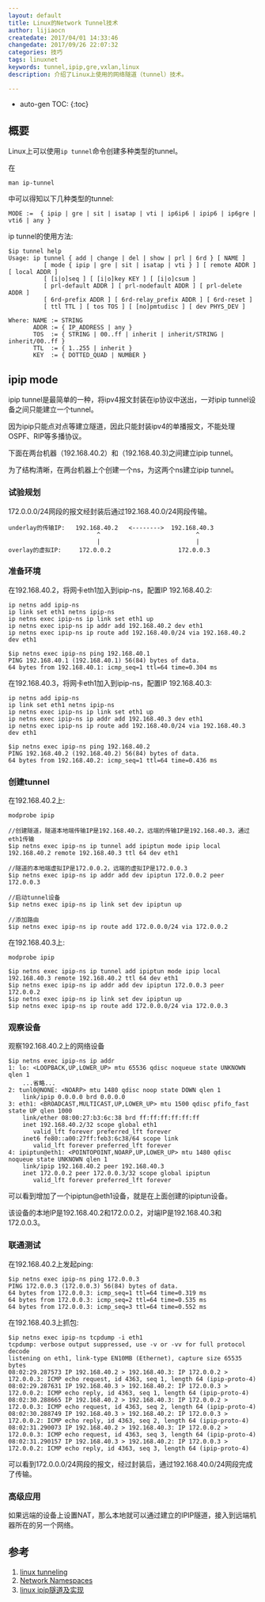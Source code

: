 ```yaml
---
layout: default
title: Linux的Network Tunnel技术
author: lijiaocn
createdate: 2017/04/01 14:33:46
changedate: 2017/09/26 22:07:32
categories: 技巧
tags: linuxnet
keywords: tunnel,ipip,gre,vxlan,linux
description: 介绍了Linux上使用的网络隧道（tunnel）技术。

---
```


* auto-gen TOC:
{:toc}

## 概要

Linux上可以使用`ip tunnel`命令创建多种类型的tunnel。

在

	man ip-tunnel

中可以得知以下几种类型的tunnel:

	MODE :=  { ipip | gre | sit | isatap | vti | ip6ip6 | ipip6 | ip6gre | vti6 | any }

ip tunnel的使用方法:

	$ip tunnel help
	Usage: ip tunnel { add | change | del | show | prl | 6rd } [ NAME ]
	          [ mode { ipip | gre | sit | isatap | vti } ] [ remote ADDR ] [ local ADDR ]
	          [ [i|o]seq ] [ [i|o]key KEY ] [ [i|o]csum ]
	          [ prl-default ADDR ] [ prl-nodefault ADDR ] [ prl-delete ADDR ]
	          [ 6rd-prefix ADDR ] [ 6rd-relay_prefix ADDR ] [ 6rd-reset ]
	          [ ttl TTL ] [ tos TOS ] [ [no]pmtudisc ] [ dev PHYS_DEV ]
	
	Where: NAME := STRING
	       ADDR := { IP_ADDRESS | any }
	       TOS  := { STRING | 00..ff | inherit | inherit/STRING | inherit/00..ff }
	       TTL  := { 1..255 | inherit }
	       KEY  := { DOTTED_QUAD | NUMBER }

## ipip mode

ipip tunnel是最简单的一种，将ipv4报文封装在ip协议中送出，一对ipip tunnel设备之间只能建立一个tunnel。

因为ipip只能点对点等建立隧道，因此只能封装ipv4的单播报文，不能处理OSPF、RIP等多播协议。

下面在两台机器（192.168.40.2）和（192.168.40.3)之间建立ipip tunnel。

为了结构清晰，在两台机器上个创建一个ns，为这两个ns建立ipip tunnel。

### 试验规划

172.0.0.0/24网段的报文经封装后通过192.168.40.0/24网段传输。

	underlay的传输IP:   192.168.40.2   <-------->  192.168.40.3
	                         ^                           ^
	                         |                           |
	overlay的虚拟IP:     172.0.0.2                   172.0.0.3

### 准备环境

在192.168.40.2，将网卡eth1加入到ipip-ns，配置IP 192.168.40.2:

	ip netns add ipip-ns
	ip link set eth1 netns ipip-ns
	ip netns exec ipip-ns ip link set eth1 up
	ip netns exec ipip-ns ip addr add 192.168.40.2 dev eth1
	ip netns exec ipip-ns ip route add 192.168.40.0/24 via 192.168.40.2 dev eth1

	$ip netns exec ipip-ns ping 192.168.40.1
	PING 192.168.40.1 (192.168.40.1) 56(84) bytes of data.
	64 bytes from 192.168.40.1: icmp_seq=1 ttl=64 time=0.304 ms

在192.168.40.3，将网卡eth1加入到ipip-ns，配置IP 192.168.40.3:

	ip netns add ipip-ns
	ip link set eth1 netns ipip-ns
	ip netns exec ipip-ns ip link set eth1 up
	ip netns exec ipip-ns ip addr add 192.168.40.3 dev eth1
	ip netns exec ipip-ns ip route add 192.168.40.0/24 via 192.168.40.3 dev eth1

	$ip netns exec ipip-ns ping 192.168.40.2
	PING 192.168.40.2 (192.168.40.2) 56(84) bytes of data.
	64 bytes from 192.168.40.2: icmp_seq=1 ttl=64 time=0.436 ms

### 创建tunnel

在192.168.40.2上:

	modprobe ipip

	//创建隧道，隧道本地端传输IP是192.168.40.2，远端的传输IP是192.168.40.3，通过eth1传输
	$ip netns exec ipip-ns ip tunnel add ipiptun mode ipip local 192.168.40.2 remote 192.168.40.3 ttl 64 dev eth1
	
	//隧道的本地端虚拟IP是172.0.0.2，远端的虚拟IP是172.0.0.3
	$ip netns exec ipip-ns ip addr add dev ipiptun 172.0.0.2 peer 172.0.0.3

	//启动tunnel设备
	$ip netns exec ipip-ns ip link set dev ipiptun up

	//添加路由
	$ip netns exec ipip-ns ip route add 172.0.0.0/24 via 172.0.0.2

在192.168.40.3上:

	modprobe ipip

	$ip netns exec ipip-ns ip tunnel add ipiptun mode ipip local 192.168.40.3 remote 192.168.40.2 ttl 64 dev eth1
	$ip netns exec ipip-ns ip addr add dev ipiptun 172.0.0.3 peer 172.0.0.2
	$ip netns exec ipip-ns ip link set dev ipiptun up
	$ip netns exec ipip-ns ip route add 172.0.0.0/24 via 172.0.0.3

### 观察设备

观察192.168.40.2上的网络设备

	$ip netns exec ipip-ns ip addr
	1: lo: <LOOPBACK,UP,LOWER_UP> mtu 65536 qdisc noqueue state UNKNOWN qlen 1
	    ...省略...
	2: tunl0@NONE: <NOARP> mtu 1480 qdisc noop state DOWN qlen 1
	    link/ipip 0.0.0.0 brd 0.0.0.0
	3: eth1: <BROADCAST,MULTICAST,UP,LOWER_UP> mtu 1500 qdisc pfifo_fast state UP qlen 1000
	    link/ether 08:00:27:b3:6c:38 brd ff:ff:ff:ff:ff:ff
	    inet 192.168.40.2/32 scope global eth1
	       valid_lft forever preferred_lft forever
	    inet6 fe80::a00:27ff:feb3:6c38/64 scope link
	       valid_lft forever preferred_lft forever
	4: ipiptun@eth1: <POINTOPOINT,NOARP,UP,LOWER_UP> mtu 1480 qdisc noqueue state UNKNOWN qlen 1
	    link/ipip 192.168.40.2 peer 192.168.40.3
	    inet 172.0.0.2 peer 172.0.0.3/32 scope global ipiptun
	       valid_lft forever preferred_lft forever

可以看到增加了一个ipiptun@eth1设备，就是在上面创建的ipiptun设备。

该设备的本地IP是192.168.40.2和172.0.0.2，对端IP是192.168.40.3和172.0.0.3。

### 联通测试

在192.168.40.2上发起ping:

	$ip netns exec ipip-ns ping 172.0.0.3
	PING 172.0.0.3 (172.0.0.3) 56(84) bytes of data.
	64 bytes from 172.0.0.3: icmp_seq=1 ttl=64 time=0.319 ms
	64 bytes from 172.0.0.3: icmp_seq=2 ttl=64 time=0.535 ms
	64 bytes from 172.0.0.3: icmp_seq=3 ttl=64 time=0.552 ms

在192.168.40.3上抓包:

	$ip netns exec ipip-ns tcpdump -i eth1
	tcpdump: verbose output suppressed, use -v or -vv for full protocol decode
	listening on eth1, link-type EN10MB (Ethernet), capture size 65535 bytes
	08:02:29.287573 IP 192.168.40.2 > 192.168.40.3: IP 172.0.0.2 > 172.0.0.3: ICMP echo request, id 4363, seq 1, length 64 (ipip-proto-4)
	08:02:29.287631 IP 192.168.40.3 > 192.168.40.2: IP 172.0.0.3 > 172.0.0.2: ICMP echo reply, id 4363, seq 1, length 64 (ipip-proto-4)
	08:02:30.288665 IP 192.168.40.2 > 192.168.40.3: IP 172.0.0.2 > 172.0.0.3: ICMP echo request, id 4363, seq 2, length 64 (ipip-proto-4)
	08:02:30.288749 IP 192.168.40.3 > 192.168.40.2: IP 172.0.0.3 > 172.0.0.2: ICMP echo reply, id 4363, seq 2, length 64 (ipip-proto-4)
	08:02:31.290073 IP 192.168.40.2 > 192.168.40.3: IP 172.0.0.2 > 172.0.0.3: ICMP echo request, id 4363, seq 3, length 64 (ipip-proto-4)
	08:02:31.290157 IP 192.168.40.3 > 192.168.40.2: IP 172.0.0.3 > 172.0.0.2: ICMP echo reply, id 4363, seq 3, length 64 (ipip-proto-4)

可以看到172.0.0.0/24网段的报文，经过封装后，通过192.168.40.0/24网段完成了传输。

### 高级应用

如果远端的设备上设置NAT，那么本地就可以通过建立的IPIP隧道，接入到远端机器所在的另一个网络。

## 参考

1. [linux tunneling][1]
2. [Network Namespaces][2]
3. [linux ipip隧道及实现][3]

[1]: https://wiki.linuxfoundation.org/networking/tunneling  "linux tunneling" 
[2]: https://lwn.net/Articles/580893/ "Network Namespaces"
[3]: http://www.361way.com/linux-tunnel/5199.html  "linux ipip隧道及实现"
